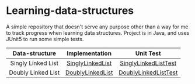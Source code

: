 # Learning-data-structures

A simple repository that doesn't serve any purpose other than a way for me to track progress when learning data structures. Project is in Java, and uses JUnit5 to run some simple tests.

| Data-structure            | Implementation         | Unit Test                    |
|:-------------------------:|:----------------------:|:----------------------------:|
| Singly Linked List        | [SinglyLinkedList][0]  | [SinglyLinkedListTest][1]
| Doubly Linked List        | [DoublyLinkedList][2]  | [DoublyLinkedListTest][3]


[0]: src/main/java/com/jsonmack/datastructures/singly_linkedlist/SinglyLinkedList.java
[1]: src/test/java/com/jsonmack/datastructures/node/singly_linkedlist/SinglyLinkedListTest.java
[2]: src/main/java/com/jsonmack/datastructures/doubly_linkedlist/DoublyLinkedList.java
[3]: src/test/java/com/jsonmack/datastructures/node/doubly_linkedlist/DoublyLinkedListTest.java

